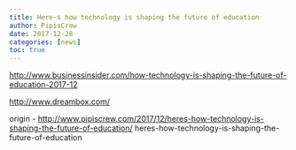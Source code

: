 ```yaml
---
title: Here-s how technology is shaping the future of education
author: PipisCrew
date: 2017-12-28
categories: [news]
toc: true
---
```


http://www.businessinsider.com/how-technology-is-shaping-the-future-of-education-2017-12

http://www.dreambox.com/

origin - http://www.pipiscrew.com/2017/12/heres-how-technology-is-shaping-the-future-of-education/ heres-how-technology-is-shaping-the-future-of-education